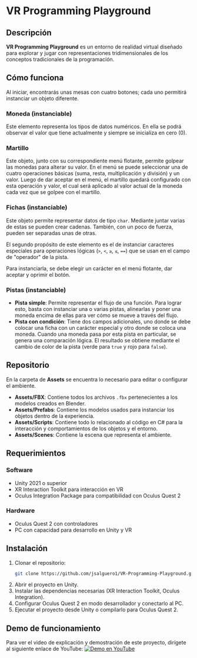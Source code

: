 # VR Programming Playground

## Descripción
**VR Programming Playground** es un entorno de realidad virtual diseñado para explorar y jugar con representaciones tridimensionales de los conceptos tradicionales de la programación.

## Cómo funciona
Al iniciar, encontrarás unas mesas con cuatro botones; cada uno permitirá instanciar un objeto diferente.

### Moneda (instanciable)
Este elemento representa los tipos de datos numéricos. En ella se podrá observar el valor que tiene actualmente y siempre se inicializa en cero (0).

### Martillo
Este objeto, junto con su correspondiente menú flotante, permite golpear las monedas para alterar su valor. En el menú se puede seleccionar una de cuatro operaciones básicas (suma, resta, multiplicación y división) y un valor. Luego de dar aceptar en el menú, el martillo quedará configurado con esta operación y valor, el cual será aplicado al valor actual de la moneda cada vez que se golpee con el martillo.

### Fichas (instanciable)
Este objeto permite representar datos de tipo `char`. Mediante juntar varias de estas se pueden crear cadenas. También, con un poco de fuerza, pueden ser separadas unas de otras.

El segundo propósito de este elemento es el de instanciar caracteres especiales para operaciones lógicas (`>`, `<`, `≥`, `≤`, `==`) que se usan en el campo de "operador" de la pista.

Para instanciarla, se debe elegir un carácter en el menú flotante, dar aceptar y oprimir el botón.

### Pistas (instanciable)
- **Pista simple**: Permite representar el flujo de una función. Para lograr esto, basta con instanciar una o varias pistas, alinearlas y poner una moneda encima de ellas para ver cómo se mueve a través del flujo.
- **Pista con condición**: Tiene dos campos adicionales, uno donde se debe colocar una ficha con un carácter especial y otro donde se coloca una moneda. Cuando una moneda pasa por esta pista en particular, se genera una comparación lógica. El resultado se obtiene mediante el cambio de color de la pista (verde para `true` y rojo para `false`).

## Repositorio
En la carpeta de **Assets** se encuentra lo necesario para editar o configurar el ambiente.

- **Assets/FBX**: Contiene todos los archivos `.fbx` pertenecientes a los modelos creados en Blender.
- **Assets/Prefabs**: Contiene los modelos usados para instanciar los objetos dentro de la experiencia.
- **Assets/Scripts**: Contiene todo lo relacionado al código en C# para la interacción y comportamientos de los objetos y el entorno.
- **Assets/Scenes**: Contiene la escena que representa el ambiente.

## Requerimientos
### Software
- Unity 2021 o superior
- XR Interaction Toolkit para interacción en VR
- Oculus Integration Package para compatibilidad con Oculus Quest 2

### Hardware
- Oculus Quest 2 con controladores
- PC con capacidad para desarrollo en Unity y VR

## Instalación
1. Clonar el repositorio:
   ```sh
   git clone https://github.com/jsalguero1/VR-Programming-Playground.git
   ```
2. Abrir el proyecto en Unity.
3. Instalar las dependencias necesarias (XR Interaction Toolkit, Oculus Integration).
4. Configurar Oculus Quest 2 en modo desarrollador y conectarlo al PC.
5. Ejecutar el proyecto desde Unity o compilarlo para Oculus Quest 2.

## Demo de funcionamiento
Para ver el video de explicación y demostración de este proyecto, dirígete al siguiente enlace de YouTube:
[![Demo en YouTube](https://img.youtube.com/vi/q3BrBxewIwg/0.jpg)](https://youtu.be/q3BrBxewIwg)


 
